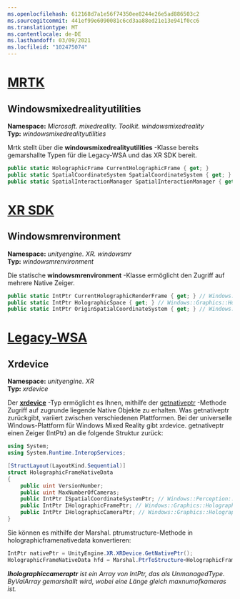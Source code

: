 ```yaml
---
ms.openlocfilehash: 612168d7a1e56f74350ee8244e26e5ad886503c2
ms.sourcegitcommit: 441ef99e6090081c6cd3aa88ed21e13e941f0cc6
ms.translationtype: MT
ms.contentlocale: de-DE
ms.lasthandoff: 03/09/2021
ms.locfileid: "102475074"
---
```

# <a name="mrtk"></a>[MRTK](#tab/mrtk)

## <a name="windowsmixedrealityutilities"></a>Windowsmixedrealityutilities

**Namespace:** *Microsoft. mixedreality. Toolkit. windowsmixedreality*<br>
**Typ:** *windowsmixedrealityutilities*

Mrtk stellt über die **windowsmixedrealityutilities** -Klasse bereits gemarshallte Typen für die Legacy-WSA und das XR SDK bereit.

```cs
public static HolographicFrame CurrentHolographicFrame { get; }
public static SpatialCoordinateSystem SpatialCoordinateSystem { get; }
public static SpatialInteractionManager SpatialInteractionManager { get; }
```

# <a name="xr-sdk"></a>[XR SDK](#tab/xr)

## <a name="windowsmrenvironment"></a>Windowsmrenvironment

**Namespace:** *unityengine. XR. windowsmr*<br>
**Typ:** *windowsmrenvironment*

Die statische **windowsmrenvironment** -Klasse ermöglicht den Zugriff auf mehrere Native Zeiger.

```cs
public static IntPtr CurrentHolographicRenderFrame { get; } // Windows::Graphics::Holographic::IHolographicFrame
public static IntPtr HolographicSpace { get; } // Windows::Graphics::Holographic::IHolographicSpace
public static IntPtr OriginSpatialCoordinateSystem { get; } // Windows::Perception::Spatial::ISpatialCoordinateSystem
```

# <a name="legacy-wsa"></a>[Legacy-WSA](#tab/wsa)

## <a name="xrdevice"></a>Xrdevice

**Namespace:** *unityengine. XR*<br>
**Typ:** *xrdevice*

Der <a href="https://docs.unity3d.com/ScriptReference/XR.XRDevice.html" target="_blank">**xrdevice**</a> -Typ ermöglicht es Ihnen, mithilfe der <a href="https://docs.unity3d.com/ScriptReference/XR.XRDevice.GetNativePtr.html" target="_blank">getnativeptr</a> -Methode Zugriff auf zugrunde liegende Native Objekte zu erhalten. Was getnativeptr zurückgibt, variiert zwischen verschiedenen Plattformen. Bei der universelle Windows-Plattform für Windows Mixed Reality gibt xrdevice. getnativeptr einen Zeiger (IntPtr) an die folgende Struktur zurück:

```cs
using System;
using System.Runtime.InteropServices;

[StructLayout(LayoutKind.Sequential)]
struct HolographicFrameNativeData
{
    public uint VersionNumber;
    public uint MaxNumberOfCameras;
    public IntPtr ISpatialCoordinateSystemPtr; // Windows::Perception::Spatial::ISpatialCoordinateSystem
    public IntPtr IHolographicFramePtr; // Windows::Graphics::Holographic::IHolographicFrame
    public IntPtr IHolographicCameraPtr; // Windows::Graphics::Holographic::IHolographicCamera
}
```

Sie können es mithilfe der Marshal. ptrumstructure-Methode in holographicframenativedata konvertieren:

```cs
IntPtr nativePtr = UnityEngine.XR.XRDevice.GetNativePtr();
HolographicFrameNativeData hfd = Marshal.PtrToStructure<HolographicFrameNativeData>(nativePtr);
```

***Iholographiccameraptr** ist ein Array von IntPtr, das als UnmanagedType. ByValArray gemarshallt wird, wobei eine Länge gleich maxnumofkameras ist.*
